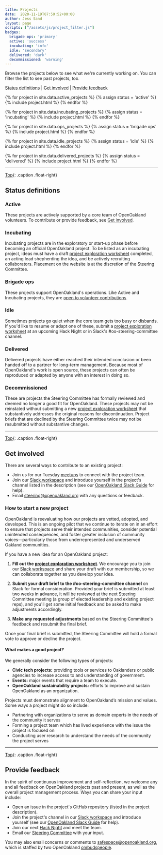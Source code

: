```yaml
---
title: Projects
date:  2020-11-19T07:50:52+00:00
author: Jess Sand
layout: page
scripts: ["/assets/js/project_filter.js"]
badges:
  brigade ops: 'primary'
  active: 'success'
  incubating: 'info'
  idle: 'secondary'
  delivered: 'dark'
  decommissioned: 'warning'
---
```


Browse the projects below to see what we're currently working on. You can filter the list to see past projects, too.

[Status definitions](#status-definitions) \| [Get involved](#get-involved) \| [Provide feedback](#provide-feedback)


<project-filter>
  <div class="project-filter__toolbar"></div>

  <!-- Active -->
  {% for project in site.data.active_projects %}
  {% assign status = 'active' %}
  {% include project.html %}
  {% endfor %}

  <!-- Incubating -->
  {% for project in site.data.incubating_projects %}
  {% assign status = 'incubating' %}
  {% include project.html %}
  {% endfor %}

  <!-- Ops -->
  {% for project in site.data.ops_projects %}
  {% assign status = 'brigade ops' %}
  {% include project.html %}
  {% endfor %}  

  <!-- Idle -->
  {% for project in site.data.idle_projects %}
  {% assign status = 'idle' %}
  {% include project.html %}
  {% endfor %}

  <!-- Delivered -->
  {% for project in site.data.delivered_projects %}
  {% assign status = 'delivered' %}
  {% include project.html %}
  {% endfor %}

</project-filter>

---
[<i class="fas fa-arrow-alt-circle-up"></i> Top](#){: .caption .float-right}

## Status definitions

### <span class="badge badge-{{ page.badges['active'] }}">Active</span>

These projects are actively supported by a core team of OpenOakland volunteers. To contribute or provide feedback, see [Get involved](#get-involved).

### <span class="badge badge-{{ page.badges['incubating'] }}">Incubating</span>

Incubating projects are in the exploratory or start-up phase before becoming an official OpenOakland project. To be listed as an incubating project, ideas must have a draft [project exploration worksheet](https://docs.google.com/document/d/1k24P9JiAUEzJLPFRDjVh7aRZexax6NUhfPFLSI3R80M/edit?usp=sharing) completed, an acting lead shepherding the idea, and be actively recruiting collaborators. Placement on the website is at the discretion of the Steering Committee.

### <span class="badge badge-{{ page.badges['brigade ops'] }}">Brigade ops</span>

These projects support OpenOakland's operations. Like <span class="badge badge-{{ page.badges['active'] }}">Active</span> and <span class="badge badge-{{ page.badges['incubating'] }}">Incubating</span> projects, they are [open to volunteer contributions](#get-involved).

### <span class="badge badge-{{ page.badges['idle'] }}">Idle</span>

Sometimes projects go quiet when the core team gets too busy or disbands. If you'd like to resume or adapt one of these, submit a [project exploration worksheet](https://docs.google.com/document/d/1k24P9JiAUEzJLPFRDjVh7aRZexax6NUhfPFLSI3R80M/edit?usp=sharing) at an upcoming Hack Night or in Slack's #oo-steering-committee channel.

### <span class="badge badge-{{ page.badges['delivered'] }}">Delivered</span>

Delivered projects have either reached their intended conclusion or been handed off to a partner for long-term management. Because most of OpenOakland's work is open source, these projects can often be reproduced or adapted by anyone with an interest in doing so.

### <span class="badge badge-{{ page.badges['decommissioned'] }}">Decommissioned</span>

These are projects the Steering Committee has formally reviewed and deemed no longer a good fit for OpenOakland. These projects may not be reinstated without submitting a new [project exploration worksheet](https://docs.google.com/document/d/1k24P9JiAUEzJLPFRDjVh7aRZexax6NUhfPFLSI3R80M/edit?usp=sharing) that substantively addresses the original reasons for discontinuation. Project briefs that are declined by the Steering Committee twice may not be resubmitted without substantive changes.

---

[<i class="fas fa-arrow-alt-circle-up"></i> Top](#){: .caption .float-right}

## Get involved
There are several ways to contribute to an existing project:

- Join us for our Tuesday [meetups](https://www.meetup.com/OpenOakland/events/) to connect with the project team.
- Join our [Slack workspace](https://join.slack.com/t/openoakland/shared_invite/zt-n4d7tx2t-UVIN7a769e4oc9j7PgM3HA) and introduce yourself in the project's channel listed in the description (see our [OpenOakland Slack Guide](https://docs.google.com/document/d/1VWZQ_3ehP5j0IOTY0nJClvQPll3ivSkuAdh5YsOhO_U/edit?usp=sharing) for help).
- Email [steering@openoakland.org](mailto:steering@openoakland.org) with any questions or feedback.


### How to start a new project

OpenOakland is reevaluating how our projects are vetted, adopted, and developed. This is an ongoing pilot that we continue to iterate on in an effort to ensure that projects serve their intended communities, consider potential unintended consequences, and foster greater inclusion of community voices—particularly those from underrepresented and underserved Oakland communities.

If you have a new idea for an OpenOakland project:

1. **Fill out the [project exploration worksheet](https://docs.google.com/document/d/1k24P9JiAUEzJLPFRDjVh7aRZexax6NUhfPFLSI3R80M/edit?usp=sharing)**. We encourage you to join our [Slack workspace](https://join.slack.com/t/openoakland/shared_invite/zt-n4d7tx2t-UVIN7a769e4oc9j7PgM3HA) and share your draft with our membership, so we can collaborate together as you develop your idea.

2. **Submit your draft brief to the #oo-steering-committee channel** on Slack for formal consideration. Provided your brief is submitted at least two weeks in advance, it will be reviewed at the next Steering Committee meeting (a group of elected leadership and existing project reps), and you'll get some initial feedback and be asked to make adjustments accordingly.

3. **Make any requested adjustments** based on the Steering Committee's feedback and resubmit the final brief.

Once your final brief is submitted, the Steering Committee will hold a formal vote to approve or decline the project.

#### What makes a good project?

We generally consider the following types of projects:

- **Civic tech projects:** providing tools or services to Oaklanders or public agencies to increase access to and understanding of government.
- **Events:** major events that require a team to execute.
- **OpenOakland sustainability projects:** efforts to improve and sustain OpenOakland as an organization.

Projects must demonstrate alignment to OpenOakland’s mission and values. Some ways a project might do so include:

- Partnering with organizations to serve as domain experts in the needs of the community it serves
- Forming a project team which has lived experience with the issue the project is focused on
- Conducting user research to understand the needs of the community the project serves

---

[<i class="fas fa-arrow-alt-circle-up"></i> Top](#){: .caption .float-right}

## Provide feedback

In the spirit of continuous improvement and self-reflection, we welcome any and all feedback on OpenOakland projects past and present, as well as the overall project management process. Ways you can share your input include:

- Open an issue in the project's GitHub repository (listed in the project description).
- Join the project's channel in our [Slack workspace](https://join.slack.com/t/openoakland/shared_invite/zt-n4d7tx2t-UVIN7a769e4oc9j7PgM3HA) and introduce yourself (see our [OpenOakland Slack Guide](https://docs.google.com/document/d/1VWZQ_3ehP5j0IOTY0nJClvQPll3ivSkuAdh5YsOhO_U/edit?usp=sharing) for help).
- Join our next [Hack Night](https://www.meetup.com/OpenOakland/events/) and meet the team.
- Email our [Steering Committee](mailto:steering@openoakland.org) with your input.

You may also email concerns or comments to <safespace@openoakland.org>, which is staffed by two OpenOakland [ombudspeople](https://docs.google.com/document/d/1QR-fr1WnmXkZoVNmWnZ9drzfmaZoPkodEOx-PkExt94/edit#heading=h.3t0te9n2wr7m).
